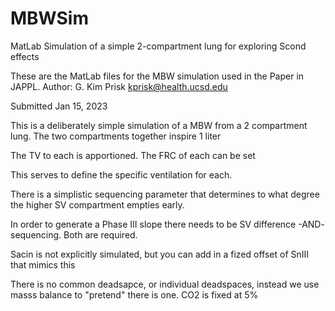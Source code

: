 # MBWSim
MatLab Simulation of a simple 2-compartment lung for exploring Scond effects

These are the MatLab files for the MBW simulation used in the Paper in JAPPL.
Author: G. Kim Prisk
kprisk@health.ucsd.edu

Submitted Jan 15, 2023

This is a deliberately simple simulation of a MBW from a 2 compartment lung.  The two compartments together inspire 1 liter

The TV to each is apportioned.
The FRC of each can be set

This serves to define the specific ventilation for each.

There is a simplistic sequencing parameter that determines to what degree the higher SV compartment empties early.

In order to generate a Phase III slope there needs to be SV difference -AND- sequencing.  Both are required.

Sacin is not explicitly simulated, but you can add in a fized offset of SnIII that mimics this

There is no common deadsapce, or individual deadspaces, instead we use masss balance to "pretend" there is one.
CO2 is fixed at 5%
